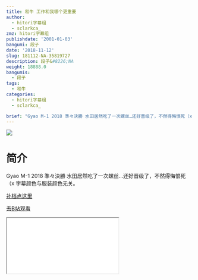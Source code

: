 ```yaml
---
title: 和牛 工作和我哪个更重要
author:
  - hitori字幕组
  - sclarkca_
zmz: hitori字幕组
publishdate: '2001-01-03'
bangumi: 段子
date: '2018-11-12'
slug: 181112-NA-35819727
description: 段子&#8226;NA
weight: 18888.0
bangumis:
  - 段子
tags:
  - 和牛
categories:
  - hitori字幕组
  - sclarkca_

brief: "Gyao M-1 2018 準々決勝 水田居然吃了一次螺丝…还好晋级了，不然得悔恨死（x 字幕颜色与服装颜色无关。"
---
```

![](https://i.imgur.com/aoJvgsS.jpg)
# 简介  
Gyao M-1 2018 準々決勝
水田居然吃了一次螺丝…还好晋级了，不然得悔恨死（x
字幕颜色与服装颜色无关。  

[补档点这里](/lost_found/190226-NA-m1/)

[去B站观看](https://www.bilibili.com/video/av35819727/)
<div class ="resp-container"><iframe class="testiframe" src="//player.bilibili.com/player.html?aid=35819727"", scrolling="no", allowfullscreen="true" > </iframe></div> 
